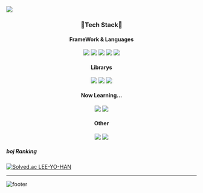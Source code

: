 <img src="https://capsule-render.vercel.app/api?type=waving&color=timeAuto&height=300&section=header&text=Yohan-Github&fontSize=90" />

<h3 align="center">🎨Tech Stack🎨</h3>

<h4 align="center">FrameWork & Languages</h4>
<div align="center">
  <img src="https://img.shields.io/badge/HTML5-E34F26?style=flat&logo=HTML5&logoColor=white" />
  <img src="https://img.shields.io/badge/CSS3-1572B6?style=flat&logo=CSS3&logoColor=white" />
  <img src="https://img.shields.io/badge/JavaScript-F7DF1E?style=flat&logo=JavaScript&logoColor=white" />
  <img src="https://img.shields.io/badge/React-61DAFB?style=flat&logo=React&logoColor=white" />
  <img src="https://img.shields.io/badge/Next.js-000000?style=flat&logo=Next.js&logoColor=white" />
</div>

<h4 align="center">Librarys</h4>
<div align="center">
  <img src="https://img.shields.io/badge/React Query-FF4154?style=flat&logo=React Query&logoColor=white" />
  <img src="https://img.shields.io/badge/Redux-764ABC?style=flat&logo=Redux&logoColor=white" />
  <img src="https://img.shields.io/badge/styled-components-DB7093?style=flat&logo=styled-components&logoColor=white" />
</div>

<h4 align="center">Now Learning...</h4>
<div align="center">
  <img src="https://img.shields.io/badge/TypeScript-3178C6?style=flat&logo=TypeScript&logoColor=white" />
  <img src="https://img.shields.io/badge/NestJS-E0234E?style=flat&logo=NestJS&logoColor=white" />
</div>

<h4 align="center">Other</h4>
<div align="center">
  <img src="https://hits.seeyoufarm.com/api/count/incr/badge.svg?url=https%3A%2F%2Fgithub.com%2FLEE-YO-HAN&count_bg=%23F45656&title_bg=%23000000&icon=github.svg&icon_color=%23FFFFFF&title=GitHub&edge_flat=false" />
  <a href="https://hanbbistory.tistory.com/" target="_black">
    <img src="https://img.shields.io/badge/Tistory-000000?style=flat&logo=Tistory&logoColor=white" />
  </a>
</div>



##### boj Ranking

[![Solved.ac
LEE-YO-HAN](http://mazassumnida.wtf/api/generate_badge?boj=yhl078)](https://solved.ac/yhl078)

<hr />

![footer](https://capsule-render.vercel.app/api?type=waving&color=timeAuto&section=footer)
